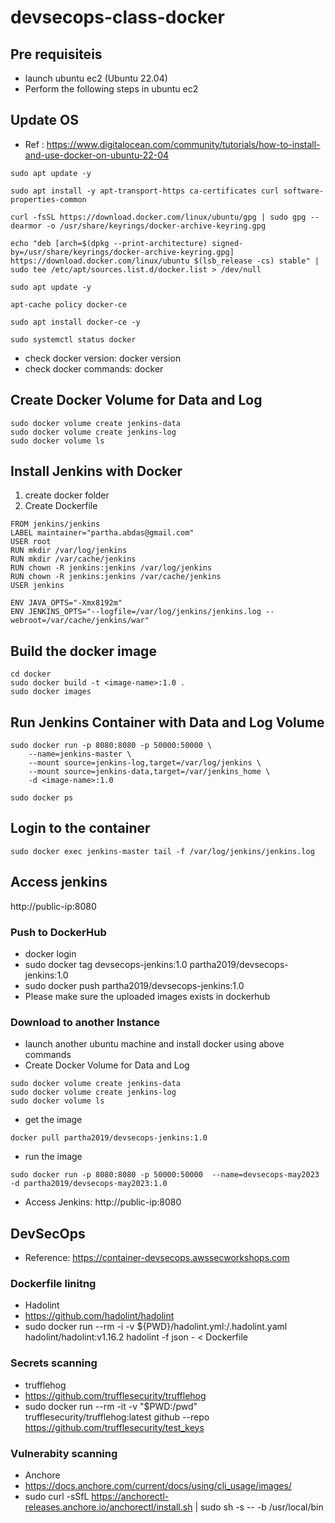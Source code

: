 # devsecops-class-docker

## Pre requisiteis

- launch ubuntu ec2 (Ubuntu 22.04)
- Perform the following steps in ubuntu ec2

## Update OS

- Ref : https://www.digitalocean.com/community/tutorials/how-to-install-and-use-docker-on-ubuntu-22-04

```
sudo apt update -y

sudo apt install -y apt-transport-https ca-certificates curl software-properties-common

curl -fsSL https://download.docker.com/linux/ubuntu/gpg | sudo gpg --dearmor -o /usr/share/keyrings/docker-archive-keyring.gpg

echo "deb [arch=$(dpkg --print-architecture) signed-by=/usr/share/keyrings/docker-archive-keyring.gpg] https://download.docker.com/linux/ubuntu $(lsb_release -cs) stable" | sudo tee /etc/apt/sources.list.d/docker.list > /dev/null

sudo apt update -y

apt-cache policy docker-ce

sudo apt install docker-ce -y

sudo systemctl status docker

```

- check docker version: docker version
- check docker commands: docker

## Create Docker Volume for Data and Log

```
sudo docker volume create jenkins-data
sudo docker volume create jenkins-log
sudo docker volume ls
```

## Install Jenkins with Docker

1. create docker folder
2. Create Dockerfile

```
FROM jenkins/jenkins
LABEL maintainer="partha.abdas@gmail.com"
USER root
RUN mkdir /var/log/jenkins
RUN mkdir /var/cache/jenkins
RUN chown -R jenkins:jenkins /var/log/jenkins
RUN chown -R jenkins:jenkins /var/cache/jenkins
USER jenkins

ENV JAVA_OPTS="-Xmx8192m"
ENV JENKINS_OPTS="--logfile=/var/log/jenkins/jenkins.log --webroot=/var/cache/jenkins/war"
```

## Build the docker image

```
cd docker
sudo docker build -t <image-name>:1.0 .
sudo docker images
```

## Run Jenkins Container with Data and Log Volume

```
sudo docker run -p 8080:8080 -p 50000:50000 \
    --name=jenkins-master \
    --mount source=jenkins-log,target=/var/log/jenkins \
    --mount source=jenkins-data,target=/var/jenkins_home \
    -d <image-name>:1.0

sudo docker ps
```

## Login to the container

```
sudo docker exec jenkins-master tail -f /var/log/jenkins/jenkins.log
```

## Access jenkins

http://public-ip:8080

### Push to DockerHub

- docker login
- sudo docker tag devsecops-jenkins:1.0 partha2019/devsecops-jenkins:1.0
- sudo docker push partha2019/devsecops-jenkins:1.0
- Please make sure the uploaded images exists in dockerhub

### Download to another Instance

- launch another ubuntu machine and install docker using above commands
- Create Docker Volume for Data and Log

```
sudo docker volume create jenkins-data
sudo docker volume create jenkins-log
sudo docker volume ls
```

- get the image

```
docker pull partha2019/devsecops-jenkins:1.0
```

- run the image

```
sudo docker run -p 8080:8080 -p 50000:50000  --name=devsecops-may2023  -d partha2019/devsecops-may2023:1.0
```

- Access Jenkins: http://public-ip:8080

## DevSecOps

- Reference: https://container-devsecops.awssecworkshops.com

### Dockerfile linitng

- Hadolint
- https://github.com/hadolint/hadolint
- sudo docker run --rm -i -v ${PWD}/hadolint.yml:/.hadolint.yaml hadolint/hadolint:v1.16.2 hadolint -f json - < Dockerfile

### Secrets scanning

- trufflehog
- https://github.com/trufflesecurity/trufflehog
- sudo docker run --rm -it -v "$PWD:/pwd" trufflesecurity/trufflehog:latest github --repo https://github.com/trufflesecurity/test_keys

### Vulnerabity scanning

- Anchore
- https://docs.anchore.com/current/docs/using/cli_usage/images/
- sudo curl -sSfL https://anchorectl-releases.anchore.io/anchorectl/install.sh | sudo sh -s -- -b /usr/local/bin
